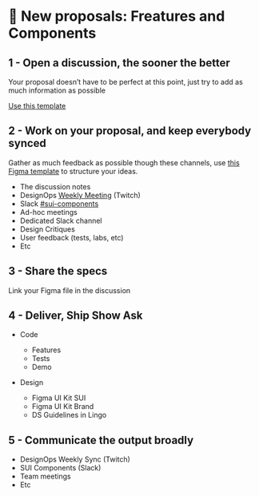 # 🌚 New proposals: Freatures and Components

## 1 - Open a discussion, the sooner the better

Your proposal doesn’t have to be perfect at this point, just try to add as much information as possible

[Use this template](https://github.com/SUI-Components/sui-components/discussions/2125)

## 2 - Work on your proposal, and keep everybody synced

Gather as much feedback as possible though these channels, use [this Figma template](https://www.figma.com/file/gwZ74U8HHbPl3l5vbwHHrO/Template---Specs-for-Components?node-id=706%3A626) to structure your ideas.

* The discussion notes
* DesignOps [Weekly Meeting](Weekly-streamings.md) (Twitch)
* Slack [#sui-components](https://adevinta.slack.com/archives/C018Q6WBJ85)
* Ad-hoc meetings
* Dedicated Slack channel
* Design Critiques
* User feedback (tests, labs, etc)
* Etc

## 3 - Share the specs

Link your Figma file in the discussion

## 4 - Deliver, Ship Show Ask

* Code
    * Features
    * Tests
    * Demo

* Design
    * Figma UI Kit SUI
    * Figma UI Kit Brand
    * DS Guidelines in Lingo

## 5 - Communicate the output broadly

* DesignOps Weekly Sync (Twitch)
* SUI Components (Slack)
* Team meetings
* Etc